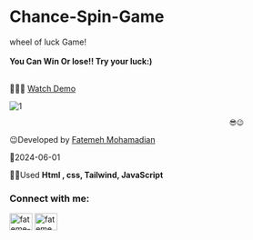 # Chance-Spin-Game
wheel of luck Game!</br></br>
**You Can Win Or lose!! Try your luck:)**</br></br>


👩‍💻😎 [Watch Demo](https://fatememohamadian.github.io/Chance-Spin-Game/)


![1](https://github.com/fatemeMohamadian/Chance-Spin-Game/assets/155579918/013e267a-1126-450e-8ec1-ab0f86224c07)

                                                          😎😉 
                                    
                                                          

 😉Developed by <a href="https://linkedin.com/in/fateme-mohamadian-dev0824" target="blank">Fatemeh Mohamadian</a>

 📅2024-06-01

 👩‍💻Used **Html , css, Tailwind, JavaScript** 

 <h3 align="left">Connect with me:</h3>
<p align="left">
<a href="https://linkedin.com/in/fateme-mohamadian-dev0824" target="blank"><img align="center" src="https://raw.githubusercontent.com/rahuldkjain/github-profile-readme-generator/master/src/images/icons/Social/linked-in-alt.svg" alt="fateme-mohamadian-dev0824" height="30" width="40" /></a>
<a href="https://instagram.com/fateme_mohamadiian.fed" target="blank"><img align="center" src="https://raw.githubusercontent.com/rahuldkjain/github-profile-readme-generator/master/src/images/icons/Social/instagram.svg" alt="fateme_mohamadiian.fed" height="30" width="40" /></a>
</p>

